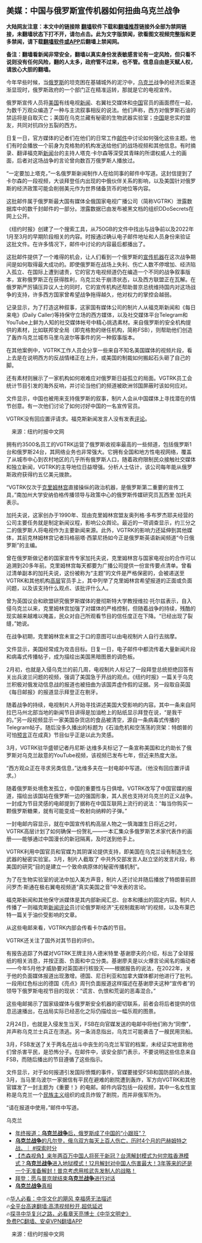  <!-- 面包屑导航 --> <h2>美媒：中国与俄罗斯宣传机器如何扭曲乌克兰战争</h2> <p class="notice"><b>大陆网友注意：本文中的链接除 <a href="https://github.com/bannedbook/fanqiang" >翻墙</a>软件下载和<a href="https://github.com/killgcd/justmysocks/blob/master/README.md">翻墙推荐</a>链接外全部为禁网链接，未翻墙状态下打不开，请勿点击。此为文字版禁闻，欲看图文视频完整版和更多禁闻，请下载<a href="https://github.com/bannedbook/fanqiang">翻墙软件或APP</a>后翻墙上禁闻网。</p><p>备注：翻墙看新闻非常安全，翻墙以真实身份发表敏感言论有一定风险，但只看不说则没有任何风险，翻的人太多，政府管不过来，也不管。信息自由是天赋人权，请放心大胆的翻墙。</b></p>  <div class="entry"> <p id="conimg">今年早些时候，当<a href="https://www.bannedbook.org/bnews/tag/%e4%bf%84%e7%bd%97%e6%96%af/" class="st_tag internal_tag" rel="tag" title="标签 俄罗斯 下的日志">俄罗斯</a>的坦克困在基辅城外的泥泞中，<a href="https://www.bannedbook.org/bnews/tag/%e4%b9%8c%e5%85%8b%e5%85%b0/" class="st_tag internal_tag" rel="tag" title="标签 乌克兰 下的日志">乌克兰</a>战争的经济后果逐渐显现时，俄罗斯政府的一个部门正在精准运转，那就是它的电视宣传。</p> <p>俄罗斯宣传人员将<a href="https://www.bannedbook.org/bnews/tag/%e7%be%8e%e5%9b%bd/" class="st_tag internal_tag" rel="tag" title="标签 美国 下的日志">美国</a>有线电视<span class='wp_keywordlink_affiliate'><a href="https://www.bannedbook.org/" title="新闻">新闻</a></span>、右翼社交媒体和<span class='wp_keywordlink_affiliate'><a href="https://www.bannedbook.org/" title="中国" target="_blank">中国</a></span>官员的画面攒在一起，为数千万观众编造了一种与主流叙事相反的说法。他们声称，西方对俄罗斯石油的禁运将是自取灭亡；美国在乌克兰藏有秘密的生物武器实验室；<a href="https://www.bannedbook.org/bnews/tag/%E4%B8%AD%E5%9B%BD/" class="st_tag internal_tag" rel="tag" title="标签 中国 下的日志">中国</a>是忠实的盟友，共同对抗四分五裂的西方。</p> <p>日复一日，官方媒体的记者们在他们的日常工作<a href="https://www.bannedbook.org/bnews/tag/%E9%82%AE%E4%BB%B6/" class="st_tag internal_tag" rel="tag" title="标签 邮件 下的日志">邮件</a>中讨论如何强化这些主题。他们有时会播放一个前身为克格勃的机构发送给他们的战场视频和其他信息。有时摘录、翻译福克斯<a href="https://www.bannedbook.org/bnews/tag/%E6%96%B0%E9%97%BB/" class="st_tag internal_tag" rel="tag" title="标签 新闻 下的日志">新闻</a>台的主持人塔克·卡尔森等深受其青睐的所谓权威人士的画面，后者对这场战争的言论曾向数百万俄罗斯人播放过。</p> <p>“一定要加上塔克，”一名俄罗斯新闻制作人在给同事的邮件中写道。这封信提到了卡尔森的一段视频，大谈拜登任内出现的中俄伙伴关系的影响，以及美国针对俄罗斯的经济政策可能会削弱美元作为世界储备货币的地位等内容。</p> <p>这批邮件属于俄罗斯最大国有媒体全俄国家电视广播公司（简称VGTRK）泄露数据库中的数千封邮件的一部分。泄露数据已由发布被黑文档的组织DDoSecrets在网上公开。</p> <p>《纽约时报》创建了一个搜索工具，从750GB的文件中找出与战争前以及2022年1月至3月的早期阶段相关的内容。时报通过确认电子邮件地址和人员身份来验证这批文件。在许多情况下，邮件中讨论的内容最后都播出了。</p> <p>这批邮件提供了一个难得的机会，让人们看到一个俄罗斯的<a href="https://www.bannedbook.org/bnews/tag/%E5%AE%A3%E4%BC%A0%E6%9C%BA%E5%99%A8/" class="st_tag internal_tag" rel="tag" title="标签 宣传机器 下的日志">宣传机器</a>在这次战争期间是如何取得最大成功的。即使俄罗斯在战场上失利、伤亡人数不停增加、经济陷入孤立、在国际上遭到谴责，它的官方电视频道仍在编造一个不同的战争叙事版本，宣称俄罗斯正在获得胜利，乌克兰处于崩溃状态，以及西方联盟正在瓦解。在俄罗斯严厉镇压异议人士的同时，它的宣传机构还帮助普京总统维持国内对这场战争的支持，许多西方国家曾希望战争拖得越久，他对权力的掌控会越弱。</p> <p>记录显示，为了打造这种叙事，这家国有媒体公司的制片人从福克斯新闻和《每日来电》(Daily Caller)等持保守立场的西方媒体，以及社交媒体平台Telegram和YouTube上鲜为人知的社交媒体帐号中精心挑选素材。来自俄罗斯的安全机构提供的素材，比如联邦安全局（即克格勃的继任机构，简称FSB），则帮助他们创造了轰炸乌克兰城市马里乌波尔等事件的另一种叙事版本。</p> <p>在其他案例中，VGTRK工作人员会分享一些来自不知名美国媒体的视频片段，看上去是在说明西方的反战情绪正在上升，或美国的制裁如何搬起石头砸了自己的脚。</p> <p>还有素材则展示了一家机构如何艰难应对俄罗斯日益孤立的局面。VGTRK员工会统计节目引发的海外反响，并讨论当他们的频道被欧洲邻国屏蔽时该如何应对。</p>  <p>文件显示，中国也被用来支持俄罗斯的叙事，制片人会从中国媒体上寻找潜在的情节创意。有一次他们讨论了如何讨好中国的一名宣传官员。</p> <p>VGTRK没有回应置评请求。福克斯新闻发言人没有发表<span class='wp_keywordlink_affiliate'><a href="https://www.bannedbook.org/bnews/comments/" title="新闻评论" target="_blank">评论</a></span>。</p> <p class="src-info">　来源：纽约时报中文网 </p> <p>拥有约3500名员工的VGTRK运营了俄罗斯收视率最高的一些频道，包括俄罗斯1台和俄罗斯24台，其网络业务也非常强大。它拥有全国和地方性电视网络，覆盖了从城市中心到农村地区的几乎所有俄罗斯人口，随着政府限制民众接触社交媒体和独立新闻，VGTRK的主导地位日益增强。分析人士估计，该公司每年能从俄罗斯政府获得约五亿美元拨款。</p> <p>“VGTRK仅次于<span class='wp_keywordlink'><a href="https://www.bannedbook.org/forum2/topic1172.html" title="克里姆林宫秘史——斯大林情妇的回忆" target="_blank">克里姆林宫</a></span>直接操纵的政治机器，是俄罗斯第二重要的宣传工具，”南加州大学安纳伯格传播领导与政策中心的俄罗斯传媒研究员瓦西里·加托夫表示。</p> <p>加托夫说，这家创办于1990年、现由克里姆林宫盟友奥列格·多布罗杰耶夫经营的公司主要任务就是制定新闻议程，影响公众舆论。最近的一项调查显示，约三分之二的俄罗斯人将电视作为主要新闻来源。此外，VGTRK的影响力还延伸到其他媒体，其前克林姆林宫记者玛格丽塔·西蒙尼扬如今正是俄罗斯英语新闻频道“今日俄罗斯”的主编。</p> <p>曾在俄罗斯做记者的国家宣传专家加托夫说，克里姆林宫与国家电视台的合作可以追溯到20多年前。克里姆林宫每天都要为广播公司提供一份宣传要点清单。曾看过清单副本的加托夫说，这份被称为“主题”的文件是严格保密的，会被递送至VGTRK和其他机构<span class='wp_keywordlink_affiliate'><a href="https://www.bannedbook.org/bnews/ccpdope/" title="中共高层内幕" target="_blank">高层</a></span>官员手上，其中列举了克里姆林宫希望报道的正面或负面问题，以及该支持什么观点、该批评什么人。</p> <p>曾为英国议会和欧盟研究俄罗斯媒体的曼彻斯特大学教授维拉·托尔兹表示，自入侵乌克兰以来，克里姆林宫加强了对媒体的严格控制，但随着战争的持续，残酷的现实越来越难以掩盖，民众对自己所观看节目的信任度正在下降。“已经出现了裂缝，”她说。</p> <p>在战争初期，克里姆林宫未宣之于口的意图可以由电视制片人自行去揣摩。</p> <p>文件显示，美国经常成为攻击目标。日复一日，电子邮件中都流传着大量新闻片段和病毒式传播帖子，成为描绘出美国黑暗图景的调色板。</p>  <p>2月初，也就是入侵乌克兰的前几周，电视制片人标记了一段拜登总统拒绝回答有关出兵波兰问题的视频，强调了美国急于开战的观点。《纽约时报》一篇关于乌克兰积极对俄发动信息战的报道也被扭曲为该国弄虚作假的证据。另一段取自英国《每日邮报》的报道显示拜登正在剔牙。</p> <p>随着战争的持续，电视制片人开始寻找讲述美国大受影响的内容。其中一条来自阿拉巴马州北部当地的新闻节目讲得是加油枪上的贴纸显示拜登在说，“是我干的。”另一段视频显示一家美国杂货店的食品被清空，源自一条病毒式传播的Telegram帖子。随后没多久播出的标题为《石油危机和空荡荡的货架：特朗普的可怕<span class='wp_keywordlink'><a href="https://www.bannedbook.org/forum5/" title="预言玄学禁书下载" rel="nofollow">预言</a></span>正在成真》节目似乎正是以此为灵感。</p> <p>3月，VGTRK驻华盛顿记者丹尼斯·达维多夫标记了一条宣称美国和北约助长了俄罗斯对乌克兰敌意的YouTube视频，该视频已发布七年，但近来热度大涨。</p> <p>“西方观众正在寻求另类信息，”达维多夫在一封电邮中写道。（他没有回应置评请求。）</p> <p>随着俄罗斯处境愈发孤立，中国的重要性与日俱增。VGTRK改写了中国官媒的报道，描绘出该国站在俄罗斯一边的强国形象，其人民也支持对乌克兰的正义战争。一封成为节目灵感的电邮提到了据称在中国互联网上流行的说法：“每当你购买一颗俄罗斯糖果，就有可能变成一枚射向纳粹的子弹。”</p> <p>一封电邮内容显示，就在中国宣传机构高层人物之一慎海雄生日将近之时，VGTRK高层计划了如何确保一份贺礼——一本汇集众多俄罗斯艺术家代表作的画册——能够通过中国漫长的新冠隔离，及时送到他手上。</p> <p>VGTRK利用中国官员和官媒为其阴谋论提供支持，即美国在乌克兰设有制造生化武器的秘密实验室。3月，制片人截取了 中共外交部发言人赵立坚的发言片段，称美国的研究“目的是建立一个致命病原体的秘密传播机制”。</p> <p>为了在生物实验室的说法中加入美方声音，制片人还讨论并随后播放了特朗普前顾问罗杰·斯通在极右翼电视频道“真实美国之音”中发表的言论。</p> <p>福克斯新闻和其他保守派媒体是其内部新闻汇总、台本和播出的固定内容。制片人传播了一则福克斯<span class='wp_keywordlink_affiliate'><a href="https://www.bannedbook.org/bnews/comments/" title="新闻评论" target="_blank">新闻评论</a></span>员讨论俄罗斯经济“无视制裁影响”的视频，以及布莱巴特一篇关于油价受影响的文章。</p> <p>从这些电邮来看，VGTRK内部会传看卡尔森的节目。</p>  <p>VGTRK还关注了国外对其节目的评价。</p> <p>有报告追踪了外媒对VGTRK王牌主持人德米特里·基谢廖夫的介绍，标出了全球报纸的相关消息，并按正面、负面和中立分类。基谢廖夫是以火爆言论闻名的煽动者——今年5月他才威胁要对英国进行核毁灭——根据报告的说法，在2022年，关于他的负面媒体报道出现激增。德国、尼日利亚和加拿大媒体都对他进行了批判。一段用红色标出的德国《亮点》周刊负面报道这样描述在基谢廖夫这种“宣传者”的领导下俄罗斯电视节目的现状：“谎言、仇恨和荒诞的恶毒混合。”</p> <p>这些电邮揭示了国家级媒体与俄罗斯安全机器的密切联系，前者会将后者提供的信息迅速播出，在战局实际已经恶化之际仍描绘出一幅乐观的图景。</p> <p>2月24日，也就是入侵发生当天，FSB在向官媒发送的电邮中将他们称为“同僚”，并声称乌克兰士兵正在溃逃。另一条消息指出，乌克兰可能袭击了一艘民用货船。</p> <p>3月，FSB发送了关于两名在战斗中丧生的乌克兰军官的档案，未经证实地宣称他们曾杀害平民，是恐怖分子。在邮件中，该安全部门表示，不要说明这些信息来自FSB，而随后播出的节目遵循了这些指示。</p> <p>文件显示，对于如何报道引发国际愤慨的事件，官媒要接受FSB和国防部的点拨。3月，当马里乌波尔一家据信有平民在避难的剧院遭到轰炸，军方向VGTRK和其他官媒发了一封主题为《重要！》的电邮。邮件内容包括一段视频，其中一名女性宣称是乌克兰一个<span class='wp_keywordlink'><a href="https://www.bannedbook.org/forum11/topic333.html" title="禁片：民族主义和三座大山" target="_blank">民族主义</a></span>组织的成员炸毁了剧院，而并非俄军所为。</p> <p>“请在报道中使用，”邮件中写道。</p> <p>乌克兰</p> <!--<div id="taboola-mid-1"></div>--><ul class='op-related-articles' title='相关阅读'> <li><a href='https://www.bannedbook.org/bnews/headline/20221214/1823252.html' target='_blank'>年终报道：<b>乌克兰战争</b>后，俄罗斯成了中国的“小跟班”？</a></li> <li><a href='https://www.bannedbook.org/bnews/sohnews/20221213/1823027.html' target='_blank'><b>乌克兰战争</b>的凡尔登，俄乌双方每天上百人伤亡，历时4个月的巴赫姆特之战。｜ #探索时分</a></li> <li><a href='https://www.bannedbook.org/bnews/comments/20221211/1822255.html' target='_blank'>【杰森视角】来年两百万中国人将死于新冠？台湾解封模式为何完胜香港模式？<b>乌克兰战争</b>进入地狱模式！12月解封对中国人伤害最大！3年等来的还是一个无准备解封！普京考虑用核武先发制人的战略！</a></li> <li><a href='https://www.bannedbook.org/bnews/worldnews/20221202/1818793.html' target='_blank'>拜登：愿与普京就结束<b>乌克兰战争</b>进行对话</a></li> <li><a href='https://www.bannedbook.org/bnews/sohnews/20221002/1816342.html' target='_blank'><b>乌克兰战争</b>真相</a></li> </ul> <p class="texttj"> 🔥<a href="https://www.bannedbook.org/bnews/comments/20220220/1694796.html" target="_blank">华人必看：中华文化的飓风 幸福感无法描述</a><br/> 🔥<a href="https://github.com/bannedbook/fanqiang/wiki/V2ray%E6%9C%BA%E5%9C%BA" target="_blank">全平台高速翻墙:高清视频秒开,超低延迟</a><br/> 🔥<a href="https://www.bannedbook.org/bnews/comments/20220808/1768773.html" target="_blank">探寻中华复兴之路，必看章天亮博士《中华文明史》</a><br/> <a href="https://github.com/bannedbook/fanqiang/wiki/%E7%A6%81%E9%97%BB%E7%BD%91%E5%AE%89%E5%8D%93%E7%BF%BB%E5%A2%99%E6%96%B0%E9%97%BBAPP" target="_blank">免费PC翻墙、安卓VPN翻墙APP</a><br/> </p><p class="src-info">　来源：纽约时报中文网 </p> <a name='sharetosocial'></a> <div style="margin-bottom:5px;padding-bottom:5px;clear:both"> <div id="archive-pix-1" class="banner-ads"> <!-- AuctionX Display platform tag START --> <div id="27602x728x90x621x_ADSLOT1" clicktrack="%%CLICK_URL_ESC%%"></div>  <!-- AuctionX Display platform tag END --> </div> <div id="archive-pix-2" class="banner-ads"> <!-- AuctionX Display platform tag START --> <div id="27556x300x250x621x_ADSLOT1" clicktrack="%%CLICK_URL_ESC%%" style="margin:0 auto;text-align:center"></div>  <!-- AuctionX Display platform tag END --> </div> </div>  <div id="archive-pix-1" class="banner-ads"> <!-- AuctionX Display platform tag START --> <div id="27603x728x90x621x_ADSLOT1" clicktrack="%%CLICK_URL_ESC%%"></div>  <!-- AuctionX Display platform tag END --> </div> </div><!--END ENTRY--> 